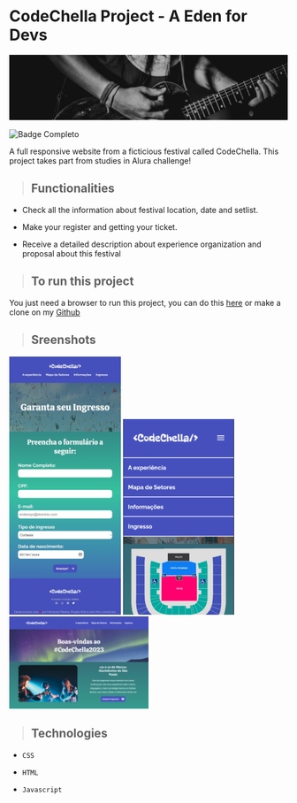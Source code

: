 
# CodeChella Project - A Eden for Devs

<img src="./assets/guitarrista-readme.jpg">  

![Badge Completo](https://img.shields.io/badge/status-completo-green)  

A full responsive website from a ficticious festival called CodeChella. This project takes part from studies in Alura challenge!

> ## Functionalities 

* Check all the information about festival location, date and setlist.

* Make your register and getting your ticket.

* Receive a detailed description about experience organization and proposal about this festival 

> ## To run this project 

You just need a browser to run this project, you can do this [here](projeto-codechella-indol.vercel.app) or make a clone on my [Github](https://github.com/Feehh32/projeto-codechella)  

> ## Sreenshots

<img src="./assets/screenshot-tablet.jpeg" width="40%">  
  
<img src="./assets/screenshot-mobile.png" width="40%%">  

<img src="./assets/screenshot-index.png" width="50%">

> ## Technologies

* `` CSS ``

* ``HTML``

* ``Javascript``

